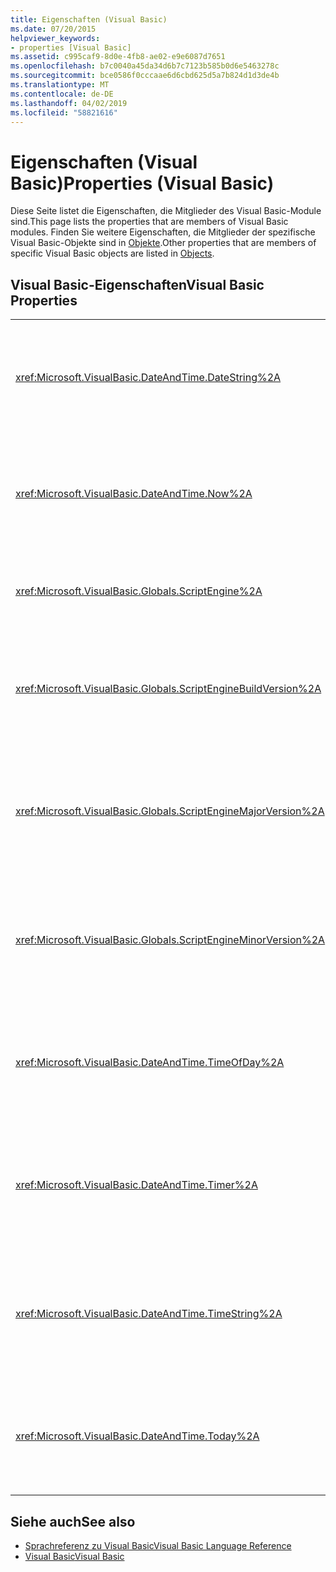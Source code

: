 ```yaml
---
title: Eigenschaften (Visual Basic)
ms.date: 07/20/2015
helpviewer_keywords:
- properties [Visual Basic]
ms.assetid: c995caf9-8d0e-4fb8-ae02-e9e6087d7651
ms.openlocfilehash: b7c0040a45da34d6b7c7123b585b0d6e5463278c
ms.sourcegitcommit: bce0586f0cccaae6d6cbd625d5a7b824d1d3de4b
ms.translationtype: MT
ms.contentlocale: de-DE
ms.lasthandoff: 04/02/2019
ms.locfileid: "58821616"
---
```

# <a name="properties-visual-basic"></a><span data-ttu-id="b58cb-102">Eigenschaften (Visual Basic)</span><span class="sxs-lookup"><span data-stu-id="b58cb-102">Properties (Visual Basic)</span></span>
<span data-ttu-id="b58cb-103">Diese Seite listet die Eigenschaften, die Mitglieder des Visual Basic-Module sind.</span><span class="sxs-lookup"><span data-stu-id="b58cb-103">This page lists the properties that are members of Visual Basic modules.</span></span> <span data-ttu-id="b58cb-104">Finden Sie weitere Eigenschaften, die Mitglieder der spezifische Visual Basic-Objekte sind in [Objekte](../../visual-basic/language-reference/objects/index.md).</span><span class="sxs-lookup"><span data-stu-id="b58cb-104">Other properties that are members of specific Visual Basic objects are listed in [Objects](../../visual-basic/language-reference/objects/index.md).</span></span>  
  
## <a name="visual-basic-properties"></a><span data-ttu-id="b58cb-105">Visual Basic-Eigenschaften</span><span class="sxs-lookup"><span data-stu-id="b58cb-105">Visual Basic Properties</span></span>  
  
|||  
|---|---|  
|<xref:Microsoft.VisualBasic.DateAndTime.DateString%2A>|<span data-ttu-id="b58cb-106">Zurück oder legt einen `String` Wert, der das aktuelle Datum gemäß Ihrem System darstellt.</span><span class="sxs-lookup"><span data-stu-id="b58cb-106">Returns or sets a `String` value representing the current date according to your system.</span></span>|  
|<xref:Microsoft.VisualBasic.DateAndTime.Now%2A>|<span data-ttu-id="b58cb-107">Gibt eine `Date` Wert, der das aktuelle Datum und Uhrzeit des Systems enthält.</span><span class="sxs-lookup"><span data-stu-id="b58cb-107">Returns a `Date` value containing the current date and time according to your system.</span></span>|  
|<xref:Microsoft.VisualBasic.Globals.ScriptEngine%2A>|<span data-ttu-id="b58cb-108">Gibt eine `String` , die die aktuelle Laufzeit darstellt.</span><span class="sxs-lookup"><span data-stu-id="b58cb-108">Returns a `String` representing the runtime currently in use.</span></span>|  
|<xref:Microsoft.VisualBasic.Globals.ScriptEngineBuildVersion%2A>|<span data-ttu-id="b58cb-109">Gibt eine `Integer` , die die Buildnummer der Version von der aktuellen Laufzeit enthält.</span><span class="sxs-lookup"><span data-stu-id="b58cb-109">Returns an `Integer` containing the build version number of the runtime currently in use.</span></span>|  
|<xref:Microsoft.VisualBasic.Globals.ScriptEngineMajorVersion%2A>|<span data-ttu-id="b58cb-110">Gibt eine `Integer` , die die Hauptversionsnummer von der aktuellen Laufzeit enthält.</span><span class="sxs-lookup"><span data-stu-id="b58cb-110">Returns an `Integer` containing the major version number of the runtime currently in use.</span></span>|  
|<xref:Microsoft.VisualBasic.Globals.ScriptEngineMinorVersion%2A>|<span data-ttu-id="b58cb-111">Gibt eine `Integer` , die die Nebenversionsnummer der der aktuellen Laufzeit enthält.</span><span class="sxs-lookup"><span data-stu-id="b58cb-111">Returns an `Integer` containing the minor version number of the runtime currently in use.</span></span>|  
|<xref:Microsoft.VisualBasic.DateAndTime.TimeOfDay%2A>|<span data-ttu-id="b58cb-112">Zurück oder legt einen `Date` Wert, der die aktuelle Tageszeit gemäß Ihrem Systems enthält.</span><span class="sxs-lookup"><span data-stu-id="b58cb-112">Returns or sets a `Date` value containing the current time of day according to your system.</span></span>|  
|<xref:Microsoft.VisualBasic.DateAndTime.Timer%2A>|<span data-ttu-id="b58cb-113">Gibt eine `Double` Wert, der die Anzahl der Sekunden darstellt, die seit Mitternacht vergangenen.</span><span class="sxs-lookup"><span data-stu-id="b58cb-113">Returns a `Double` value representing the number of seconds elapsed since midnight.</span></span>|  
|<xref:Microsoft.VisualBasic.DateAndTime.TimeString%2A>|<span data-ttu-id="b58cb-114">Zurück oder legt einen `String` Wert, der die aktuelle Tageszeit gemäß Ihrem System darstellt.</span><span class="sxs-lookup"><span data-stu-id="b58cb-114">Returns or sets a `String` value representing the current time of day according to your system.</span></span>|  
|<xref:Microsoft.VisualBasic.DateAndTime.Today%2A>|<span data-ttu-id="b58cb-115">Zurück oder legt einen `Date` Wert, der das aktuelle Datum gemäß Ihrem Systems enthält.</span><span class="sxs-lookup"><span data-stu-id="b58cb-115">Returns or sets a `Date` value containing the current date according to your system.</span></span>|  
  
## <a name="see-also"></a><span data-ttu-id="b58cb-116">Siehe auch</span><span class="sxs-lookup"><span data-stu-id="b58cb-116">See also</span></span>

- [<span data-ttu-id="b58cb-117">Sprachreferenz zu Visual Basic</span><span class="sxs-lookup"><span data-stu-id="b58cb-117">Visual Basic Language Reference</span></span>](../../visual-basic/language-reference/index.md)
- [<span data-ttu-id="b58cb-118">Visual Basic</span><span class="sxs-lookup"><span data-stu-id="b58cb-118">Visual Basic</span></span>](../../visual-basic/index.md)
